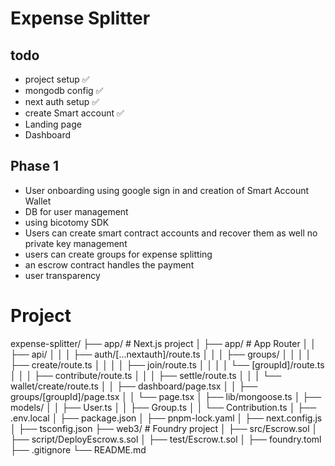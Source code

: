 # Expense Splitter


## todo
- project setup ✅
- mongodb config ✅
- next auth setup ✅
- create Smart account ✅
- Landing page 
- Dashboard




## Phase 1

- User onboarding using google sign in and creation of Smart Account Wallet
- DB for user management
- using bicotomy SDK
- Users can create smart contract accounts and recover them as well no private key management
- users can create groups for expense splitting
- an escrow contract handles the payment
- user transparency


# Project
expense-splitter/
├── app/                          # Next.js project
│   ├── app/                      # App Router
│   │   ├── api/
│   │   │   ├── auth/[...nextauth]/route.ts
│   │   │   ├── groups/
│   │   │   │   ├── create/route.ts
│   │   │   │   ├── join/route.ts
│   │   │   │   └── [groupId]/route.ts
│   │   │   ├── contribute/route.ts
│   │   │   ├── settle/route.ts
│   │   │   └── wallet/create/route.ts
│   │   ├── dashboard/page.tsx
│   │   ├── groups/[groupId]/page.tsx
│   │   └── page.tsx
│   ├── lib/mongoose.ts
│   ├── models/
│   │   ├── User.ts
│   │   ├── Group.ts
│   │   └── Contribution.ts
│   ├── .env.local
│   ├── package.json
│   ├── pnpm-lock.yaml
│   ├── next.config.js
│   ├── tsconfig.json
├── web3/                         # Foundry project
│   ├── src/Escrow.sol
│   ├── script/DeployEscrow.s.sol
│   ├── test/Escrow.t.sol
│   ├── foundry.toml
├── .gitignore
└── README.md